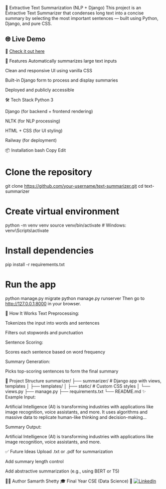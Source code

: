 📝 Extractive Text Summarization (NLP + Django)
This project is an Extractive Text Summarizer that condenses long text into a concise summary by selecting the most important sentences — built using Python, Django, and pure CSS.

## 🌐 Live Demo

🔗 [Check it out here](https://django-text-summarizer-production.up.railway.app/)

🚀 Features
Automatically summarizes large text inputs

Clean and responsive UI using vanilla CSS

Built-in Django form to process and display summaries

Deployed and publicly accessible

🛠 Tech Stack
Python 3

Django (for backend + frontend rendering)

NLTK (for NLP processing)

HTML + CSS (for UI styling)

Railway (for deployment)

📦 Installation
bash
Copy
Edit
# Clone the repository
git clone https://github.com/your-username/text-summarizer.git
cd text-summarizer

# Create virtual environment
python -m venv venv
source venv/bin/activate  # Windows: venv\Scripts\activate

# Install dependencies
pip install -r requirements.txt

# Run the app
python manage.py migrate
python manage.py runserver
Then go to http://127.0.0.1:8000 in your browser.

🧠 How It Works
Text Preprocessing:

Tokenizes the input into words and sentences

Filters out stopwords and punctuation

Sentence Scoring:

Scores each sentence based on word frequency

Summary Generation:

Picks top-scoring sentences to form the final summary

📁 Project Structure
summarizer/
├── summarizer/             # Django app with views, templates
│   ├── templates/
│   ├── static/             # Custom CSS styles
│   └── views.py
├── manage.py
├── requirements.txt
└── README.md
✨ Example
Input:

Artificial Intelligence (AI) is transforming industries with applications like image recognition, voice assistants, and more. It uses algorithms and massive data to replicate human-like thinking and decision-making...

Summary Output:

Artificial Intelligence (AI) is transforming industries with applications like image recognition, voice assistants, and more.

✅ Future Ideas
Upload .txt or .pdf for summarization

Add summary length control

Add abstractive summarization (e.g., using BERT or T5)


🙋‍♂️ Author
Samarth Shetty
🎓 Final Year CSE (Data Science)
🔗 [![LinkedIn](https://img.shields.io/badge/LinkedIn-blue?logo=linkedin&logoColor=white)](https://www.linkedin.com/in/samarthshetty1/)


